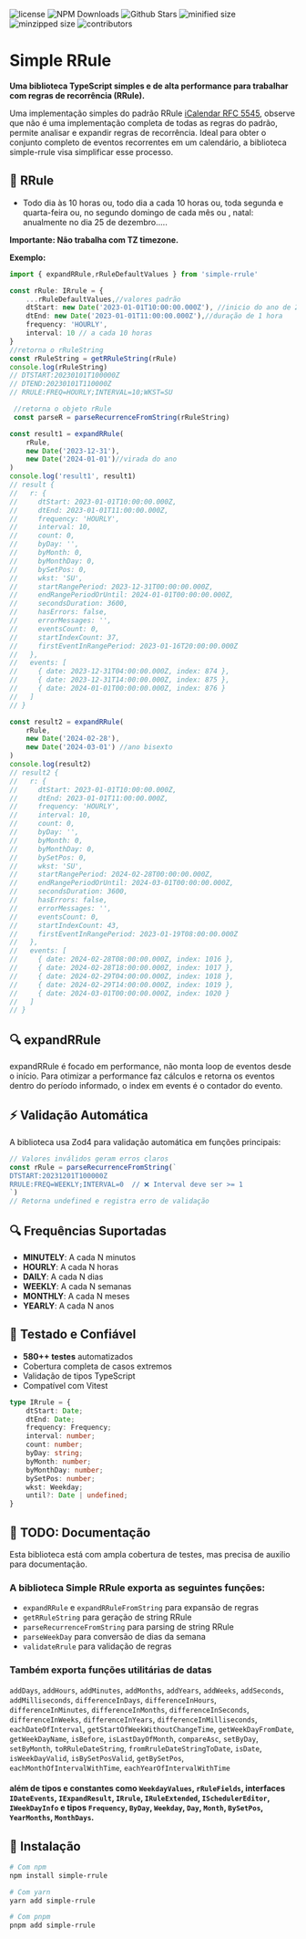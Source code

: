 <p>
  <img alt="license" src="https://img.shields.io/github/license/jonasgedrat/simple-rrule"/>
  <img alt="NPM Downloads" src="https://img.shields.io/npm/dy/simple-rrule"/>
  <img alt="Github Stars" src="https://badgen.net/github/stars/jonasgedrat/simple-rrule" />
  <img alt="minified size" src="https://img.shields.io/bundlephobia/min/simple-rrule" />
  <img alt="minzipped size" src="https://img.shields.io/bundlephobia/minzip/simple-rrule" />
  <img alt="contributors" src="https://img.shields.io/github/contributors/jonasgedrat/simple-rrule" />
</p>

# Simple RRule
**Uma biblioteca TypeScript simples e de alta performance para trabalhar com regras de recorrência (RRule).**

Uma implementação simples do padrão RRule [iCalendar RFC 5545](https://tools.ietf.org/html/rfc5545), observe que não é uma implementação completa de todas as regras do padrão, permite analisar e expandir regras de recorrência. Ideal para obter o conjunto completo de eventos recorrentes em um calendário, a biblioteca simple-rrule visa simplificar esse processo.

## 🎯 RRule
- Todo dia às 10 horas ou, todo dia a cada 10 horas ou, toda segunda e quarta-feira ou, no segundo domingo de cada mês ou , natal: anualmente no dia 25 de dezembro.....

**Importante: Não trabalha com TZ timezone.**

**Exemplo:**
```typescript
import { expandRRule,rRuleDefaultValues } from 'simple-rrule'

const rRule: IRrule = {
    ...rRuleDefaultValues,//valores padrão
    dtStart: new Date('2023-01-01T10:00:00.000Z'), //inicio do ano de 2023
    dtEnd: new Date('2023-01-01T11:00:00.000Z'),//duração de 1 hora          
    frequency: 'HOURLY',
    interval: 10 // a cada 10 horas
}
//retorna o rRuleString
const rRuleString = getRRuleString(rRule)
console.log(rRuleString)
// DTSTART:20230101T100000Z
// DTEND:20230101T110000Z
// RRULE:FREQ=HOURLY;INTERVAL=10;WKST=SU

 //retorna o objeto rRule
 const parseR = parseRecurrenceFromString(rRuleString)

const result1 = expandRRule(
    rRule,
    new Date('2023-12-31'),
    new Date('2024-01-01')//virada do ano
)
console.log('result1', result1)
// result {
//   r: {
//     dtStart: 2023-01-01T10:00:00.000Z,
//     dtEnd: 2023-01-01T11:00:00.000Z,
//     frequency: 'HOURLY',
//     interval: 10,
//     count: 0,
//     byDay: '',
//     byMonth: 0,
//     byMonthDay: 0,
//     bySetPos: 0,
//     wkst: 'SU',
//     startRangePeriod: 2023-12-31T00:00:00.000Z,
//     endRangePeriodOrUntil: 2024-01-01T00:00:00.000Z,
//     secondsDuration: 3600,
//     hasErrors: false,
//     errorMessages: '',
//     eventsCount: 0,
//     startIndexCount: 37,
//     firstEventInRangePeriod: 2023-01-16T20:00:00.000Z
//   },
//   events: [
//     { date: 2023-12-31T04:00:00.000Z, index: 874 },
//     { date: 2023-12-31T14:00:00.000Z, index: 875 },
//     { date: 2024-01-01T00:00:00.000Z, index: 876 }
//   ]
// }

const result2 = expandRRule(
    rRule,
    new Date('2024-02-28'),
    new Date('2024-03-01') //ano bisexto
)
console.log(result2)
// result2 {
//   r: {
//     dtStart: 2023-01-01T10:00:00.000Z,
//     dtEnd: 2023-01-01T11:00:00.000Z,
//     frequency: 'HOURLY',
//     interval: 10,
//     count: 0,
//     byDay: '',
//     byMonth: 0,
//     byMonthDay: 0,
//     bySetPos: 0,
//     wkst: 'SU',
//     startRangePeriod: 2024-02-28T00:00:00.000Z,
//     endRangePeriodOrUntil: 2024-03-01T00:00:00.000Z,
//     secondsDuration: 3600,
//     hasErrors: false,
//     errorMessages: '',
//     eventsCount: 0,
//     startIndexCount: 43,
//     firstEventInRangePeriod: 2023-01-19T08:00:00.000Z
//   },
//   events: [
//     { date: 2024-02-28T08:00:00.000Z, index: 1016 },
//     { date: 2024-02-28T18:00:00.000Z, index: 1017 },
//     { date: 2024-02-29T04:00:00.000Z, index: 1018 },
//     { date: 2024-02-29T14:00:00.000Z, index: 1019 },
//     { date: 2024-03-01T00:00:00.000Z, index: 1020 }
//   ]
// }
```

## 🔍 expandRRule
expandRRule é focado em performance, não monta loop de eventos desde o início.
Para otimizar a performance faz cálculos e retorna os eventos dentro do período informado, o index em events é o contador do evento.
## ⚡ Validação Automática

A biblioteca usa Zod4 para validação automática em funções principais:

```typescript
// Valores inválidos geram erros claros
const rRule = parseRecurrenceFromString(`
DTSTART:20231201T100000Z
RRULE:FREQ=WEEKLY;INTERVAL=0  // ❌ Interval deve ser >= 1
`)
// Retorna undefined e registra erro de validação
```
## 🔍 Frequências Suportadas

- **MINUTELY**: A cada N minutos  
- **HOURLY**: A cada N horas
- **DAILY**: A cada N dias
- **WEEKLY**: A cada N semanas
- **MONTHLY**: A cada N meses
- **YEARLY**: A cada N anos
## 🧪 Testado e Confiável

- **580++ testes** automatizados
- Cobertura completa de casos extremos
- Validação de tipos TypeScript
- Compatível com Vitest

```typescript
type IRrule = {
    dtStart: Date;
    dtEnd: Date;
    frequency: Frequency;
    interval: number;
    count: number;
    byDay: string;
    byMonth: number;
    byMonthDay: number;
    bySetPos: number;
    wkst: Weekday;
    until?: Date | undefined;
}

```


## 🔧 TODO: Documentação
Esta biblioteca está com ampla cobertura de testes, mas precisa de auxilio para documentação.


### A biblioteca Simple RRule exporta as seguintes funções: 
- `expandRRule` e `expandRRuleFromString` para expansão de regras
- `getRRuleString` para geração de string RRule 
- `parseRecurrenceFromString` para parsing de string RRule
- `parseWeekDay` para conversão de dias da semana
- `validateRrule`  para validação de regras

### Também exporta funções utilitárias de datas
`addDays`, `addHours`, `addMinutes`, `addMonths`, `addYears`, `addWeeks`, `addSeconds`, `addMilliseconds`, `differenceInDays`, `differenceInHours`, `differenceInMinutes`, `differenceInMonths`, `differenceInSeconds`, `differenceInWeeks`, `differenceInYears`, `differenceInMilliseconds`, `eachDateOfInterval`, `getStartOfWeekWithoutChangeTime`, `getWeekDayFromDate`, `getWeekDayName`,  `isBefore`, `isLastDayOfMonth`, `compareAsc`, `setByDay`, `setByMonth`, `toRRuleDateString`, `fromRruleDateStringToDate`, `isDate`, `isWeekDayValid`, `isBySetPosValid`, `getBySetPos`, `eachMonthOfIntervalWithTime`, `eachYearOfIntervalWithTime`
#### além de tipos e constantes como  `WeekdayValues`, `rRuleFields`, interfaces `IDateEvents`, `IExpandResult`, `IRrule`, `IRuleExtended`, `ISchedulerEditor`, `IWeekDayInfo` e tipos `Frequency`, `ByDay`, `Weekday`, `Day`, `Month`, `BySetPos`, `YearMonths`, `MonthDays`.


## 🚀 Instalação

```bash
# Com npm
npm install simple-rrule

# Com yarn
yarn add simple-rrule

# Com pnpm
pnpm add simple-rrule
```



